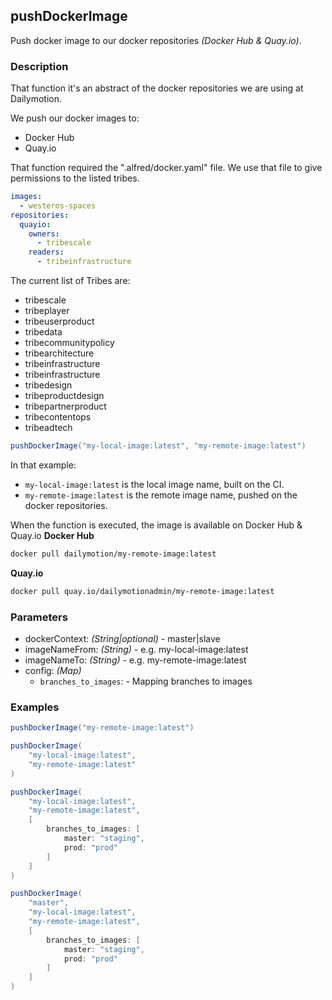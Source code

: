 ## pushDockerImage

Push docker image to our docker repositories _(Docker Hub & Quay.io)_.

### Description

That function it's an abstract of the docker repositories we are using at Dailymotion.

We push our docker images to:

* Docker Hub
* Quay.io

That function required the ".alfred/docker.yaml" file.
We use that file to give permissions to the listed tribes.

```yaml
images:
  - westeros-spaces
repositories:
  quayio:
    owners:
      - tribescale
    readers:
      - tribeinfrastructure
```

The current list of Tribes are:

* tribescale
* tribeplayer
* tribeuserproduct
* tribedata
* tribecommunitypolicy
* tribearchitecture
* tribeinfrastructure
* tribeinfrastructure
* tribedesign
* tribeproductdesign
* tribepartnerproduct
* tribecontentops
* tribeadtech

```groovy
pushDockerImage("my-local-image:latest", "my-remote-image:latest")
```

In that example:

* `my-local-image:latest` is the local image name, built on the CI.
* `my-remote-image:latest` is the remote image name, pushed on the docker repositories.

When the function is executed, the image is available on Docker Hub & Quay.io
**Docker Hub**
```bash
docker pull dailymotion/my-remote-image:latest
```
**Quay.io**
```bash
docker pull quay.io/dailymotionadmin/my-remote-image:latest
```

### Parameters

* dockerContext: _(String|optional)_ - master|slave
* imageNameFrom: _(String)_ - e.g. my-local-image:latest
* imageNameTo: _(String)_ - e.g. my-remote-image:latest
* config: _(Map)_
  - `branches_to_images`: - Mapping branches to images

### Examples

```groovy
pushDockerImage("my-remote-image:latest")

pushDockerImage(
    "my-local-image:latest",
    "my-remote-image:latest"
)

pushDockerImage(
    "my-local-image:latest",
    "my-remote-image:latest",
    [
        branches_to_images: [
            master: "staging",
            prod: "prod"
        ]
    ]
)

pushDockerImage(
    "master",
    "my-local-image:latest",
    "my-remote-image:latest",
    [
        branches_to_images: [
            master: "staging",
            prod: "prod"
        ]
    ]
)
```
